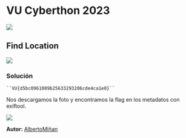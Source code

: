 # VU Cyberthon 2023
    
  

  ![](2023-02-25_141510.png)
  
## Find Location

    

   ![](2023-02-25_123150.png)





### Solución
    
    ``VU{d5bc0961009b25633293206cde4ca1e0}``
   
  Nos descargamos la foto y encontramos la flag en los metadatos con exiftool.


![](2023-02-25_123315.png)



**Autor:** [AlbertoMiñan](https://github.com/albertominan)
